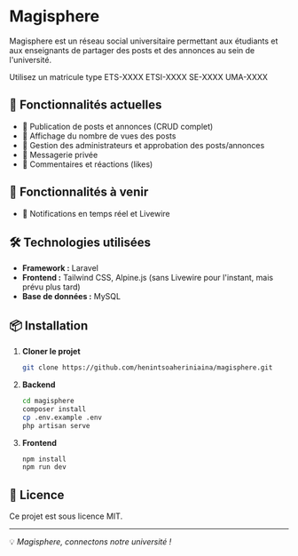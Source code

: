 # Magisphere

Magisphere est un réseau social universitaire permettant aux étudiants et aux enseignants de partager des posts et des annonces au sein de l'université.

Utilisez un matricule type ETS-XXXX ETSI-XXXX SE-XXXX UMA-XXXX

## 🚀 Fonctionnalités actuelles

-   📌 Publication de posts et annonces (CRUD complet)
-   🔎 Affichage du nombre de vues des posts
-   👤 Gestion des administrateurs et approbation des posts/annonces
-   📨 Messagerie privée
-   💬 Commentaires et réactions (likes)

## 🔮 Fonctionnalités à venir

-   📢 Notifications en temps réel et Livewire


## 🛠️ Technologies utilisées

-   **Framework :** Laravel
-   **Frontend :** Tailwind CSS, Alpine.js (sans Livewire pour l'instant, mais prévu plus tard)
-   **Base de données :** MySQL

## 📦 Installation

1. **Cloner le projet**

    ```sh
    git clone https://github.com/henintsoaheriniaina/magisphere.git
    ```

2. **Backend**

    ```sh
    cd magisphere
    composer install
    cp .env.example .env
    php artisan serve
    ```

3. **Frontend**
    ```sh
    npm install
    npm run dev
    ```

## 📜 Licence

Ce projet est sous licence MIT.

---

💡 _Magisphere, connectons notre université !_

